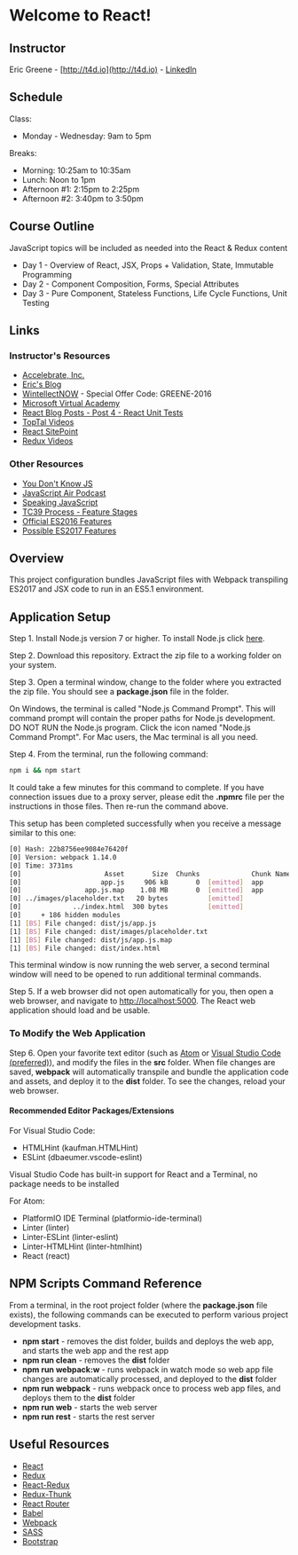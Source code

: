 # Welcome to React!

## Instructor

Eric Greene - [http://t4d.io](http://t4d.io) - [LinkedIn](https://www.linkedin.com/in/ericwgreene)

## Schedule

Class:

- Monday - Wednesday: 9am to 5pm

Breaks:

- Morning: 10:25am to 10:35am
- Lunch: Noon to 1pm
- Afternoon #1: 2:15pm to 2:25pm
- Afternoon #2: 3:40pm to 3:50pm

## Course Outline

JavaScript topics will be included as needed into the React & Redux content

- Day 1 - Overview of React, JSX, Props + Validation, State, Immutable Programming
- Day 2 - Component Composition, Forms, Special Attributes
- Day 3 - Pure Component, Stateless Functions, Life Cycle Functions, Unit Testing

## Links

### Instructor's Resources

- [Accelebrate, Inc.](https://www.accelebrate.com/)
- [Eric's Blog](http://t4d.io/)
- [WintellectNOW](https://www.wintellectnow.com/Home/Instructor?instructorId=EricGreene) - Special Offer Code: GREENE-2016
- [Microsoft Virtual Academy](https://mva.microsoft.com/search/SearchResults.aspx#!q=Eric%20Greene&lang=1033)
- [React Blog Posts - Post 4 - React Unit Tests](https://github.com/training4developers/react-flux-blog)
- [TopTal Videos](https://www.toptal.com/videos)
- [React SitePoint](http://www.sitepoint.com/author/ericgreene/)
- [Redux Videos](https://egghead.io/courses/getting-started-with-redux)

### Other Resources

- [You Don't Know JS](https://github.com/getify/You-Dont-Know-JS)
- [JavaScript Air Podcast](http://javascriptair.podbean.com/)
- [Speaking JavaScript](http://speakingjs.com/es5/)
- [TC39 Process - Feature Stages](http://www.2ality.com/2015/11/tc39-process.html)
- [Official ES2016 Features](http://www.2ality.com/2016/01/ecmascript-2016.html)
- [Possible ES2017 Features](http://www.2ality.com/2016/02/ecmascript-2017.html)

## Overview

This project configuration bundles JavaScript files with Webpack transpiling ES2017 and JSX code to run in an ES5.1 environment.

## Application Setup

Step 1. Install Node.js version 7 or higher. To install Node.js click [here](https://nodejs.org).

Step 2. Download this repository. Extract the zip file to a working folder on your system.

Step 3. Open a terminal window, change to the folder where you extracted the zip file. You should see a **package.json** file in the folder.

On Windows, the terminal is called "Node.js Command Prompt". This will command prompt will contain the proper paths for Node.js development. DO NOT RUN the Node.js program. Click the icon named "Node.js Command Prompt". For Mac users, the Mac terminal is all you need.

Step 4. From the terminal, run the following command:

```bash
npm i && npm start
```

It could take a few minutes for this command to complete. If you have connection issues due to a proxy server, please edit the **.npmrc** file per the instructions in those files. Then re-run the command above.

This setup has been completed successfully when you receive a message similar to this one:

```bash
[0] Hash: 22b8756ee9084e76420f
[0] Version: webpack 1.14.0
[0] Time: 3731ms
[0]                     Asset       Size  Chunks             Chunk Names
[0]                    app.js     906 kB       0  [emitted]  app
[0]                app.js.map    1.08 MB       0  [emitted]  app
[0] ../images/placeholder.txt   20 bytes          [emitted]
[0]             ../index.html  300 bytes          [emitted]
[0]     + 186 hidden modules
[1] [BS] File changed: dist/js/app.js
[1] [BS] File changed: dist/images/placeholder.txt
[1] [BS] File changed: dist/js/app.js.map
[1] [BS] File changed: dist/index.html
```

This terminal window is now running the web server, a second terminal window will need to be opened to run additional terminal commands.

Step 5. If a web browser did not open automatically for you, then open a web browser, and navigate to [http://localhost:5000](http://localhost:5000).  The React web application should load and be usable.

### To Modify the Web Application

Step 6. Open your favorite text editor (such as [Atom](https://atom.io/) or [Visual Studio Code (preferred)](https://code.visualstudio.com)), and modify the files in the **src** folder. When file changes are saved, **webpack** will automatically transpile and bundle the application code and assets, and deploy it to the **dist** folder. To see the changes, reload your web browser.

#### Recommended Editor Packages/Extensions

For Visual Studio Code:

- HTMLHint (kaufman.HTMLHint)
- ESLint (dbaeumer.vscode-eslint)

Visual Studio Code has built-in support for React and a Terminal, no package needs to be installed

For Atom:

- PlatformIO IDE Terminal (platformio-ide-terminal)
- Linter (linter)
- Linter-ESLint (linter-eslint)
- Linter-HTMLHint (linter-htmlhint)
- React (react)

## NPM Scripts Command Reference

From a terminal, in the root project folder (where the **package.json** file exists), the following commands can be executed to perform various project development tasks.

- **npm start** - removes the dist folder, builds and deploys the web app, and starts the web app and the rest app
- **npm run clean** - removes the **dist** folder
- **npm run webpack:w** - runs webpack in watch mode so web app file changes are automatically processed, and deployed to the **dist** folder
- **npm run webpack** - runs webpack once to process web app files, and deploys them to the **dist** folder
- **npm run web** - starts the web server
- **npm run rest** - starts the rest server

## Useful Resources

- [React](https://facebook.github.io/react/)
- [Redux](https://github.com/reactjs/redux)
- [React-Redux](https://github.com/reactjs/react-redux)
- [Redux-Thunk](https://github.com/gaearon/redux-thunk)
- [React Router](https://github.com/ReactTraining/react-router)
- [Babel](https://babeljs.io/)
- [Webpack](https://webpack.github.io/)
- [SASS](http://sass-lang.com/)
- [Bootstrap](https://v4-alpha.getbootstrap.com/)
